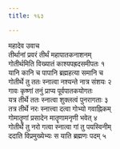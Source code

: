 ```yaml
---
title: १६३

---
```

महादेव उवाच  
तीर्थानां प्रवरं तीर्थं महापातकनाशनम्  
गोतीर्थमिति विख्यातं काश्यपह्रदसमीपतः १  
यानि कानि च पापानि ब्रह्महत्या समानि च  
गोतीर्थे तु ततः स्नात्वा नश्यन्ते नात्र संशयः २  
गावः कृष्णां तनुं प्राप्य पूर्वपातकयोगतः  
यत्र तीर्थे ततः स्नात्वा शुक्लत्वं पुनरागताः ३  
तत्र तीर्थे नरः स्नात्त्वा दत्वा गोभ्यो गवाह्निकम्  
गोमातॄणां प्रसादेन मातॄणामनृणी भवेत् ४  
गोतीर्थे तु नरो गत्वा स्नात्वा गां तु पयस्विनीम्  
ददाति विप्रमुख्येभ्यः स याति ब्रह्मणः पदम् ५